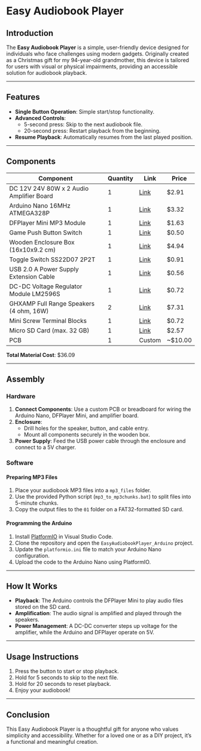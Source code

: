 # Easy Audiobook Player

## Introduction
The **Easy Audiobook Player** is a simple, user-friendly device designed for individuals who face challenges using modern gadgets. Originally created as a Christmas gift for my 94-year-old grandmother, this device is tailored for users with visual or physical impairments, providing an accessible solution for audiobook playback.

---

## Features
- **Single Button Operation**: Simple start/stop functionality.
- **Advanced Controls**:
  - 5-second press: Skip to the next audiobook file.
  - 20-second press: Restart playback from the beginning.
- **Resume Playback**: Automatically resumes from the last played position.

---

## Components

| Component                                    | Quantity | Link                                                                 | Price  |
|---------------------------------------------|----------|----------------------------------------------------------------------|--------|
| DC 12V 24V 80W x 2 Audio Amplifier Board    | 1        | [Link](https://www.aliexpress.com/item/32823374190.html)             | $2.91  |
| Arduino Nano 16MHz ATMEGA328P               | 1        | [Link](https://www.aliexpress.com/item/1005006472755752.html)        | $3.32  |
| DFPlayer Mini MP3 Module                    | 1        | [Link](https://www.aliexpress.com/item/4000379417594.html)           | $1.63  |
| Game Push Button Switch                     | 1        | [Link](https://www.aliexpress.com/item/1005006347986280.htm)         | $0.50  |
| Wooden Enclosure Box (16x10x9.2 cm)         | 1        | [Link](https://www.aliexpress.com/item/1005005854034476.html)        | $4.94  |
| Toggle Switch SS22D07 2P2T                  | 1        | [Link](https://www.aliexpress.com/item/32822779479.html)             | $0.91  |
| USB 2.0 A Power Supply Extension Cable      | 1        | [Link](https://www.aliexpress.com/item/1005004980471643.html)        | $0.56  |
| DC-DC Voltage Regulator Module LM2596S      | 1        | [Link](https://www.aliexpress.com/item/1005001691110030.html)        | $0.72  |
| GHXAMP Full Range Speakers (4 ohm, 16W)     | 2        | [Link](https://www.aliexpress.com/item/1005007219657143.html)        | $7.31  |
| Mini Screw Terminal Blocks                  | 1        | [Link](https://www.aliexpress.com/item/1005005433827504.html)        | $0.72  |
| Micro SD Card (max. 32 GB)                  | 1        | [Link](https://www.aliexpress.com/item/1005001617961938.html)        | $2.57  |
| PCB                                         | 1        | Custom                                                               | ~$10.00 |

**Total Material Cost**: $36.09

---

## Assembly
### Hardware
1. **Connect Components**: Use a custom PCB or breadboard for wiring the Arduino Nano, DFPlayer Mini, and amplifier board.
2. **Enclosure**:
   - Drill holes for the speaker, button, and cable entry.
   - Mount all components securely in the wooden box.
3. **Power Supply**: Feed the USB power cable through the enclosure and connect to a 5V charger.

### Software
#### Preparing MP3 Files
1. Place your audiobook MP3 files into a `mp3_files` folder.
2. Use the provided Python script (`mp3_to_mp3chunks.bat`) to split files into 5-minute chunks.
3. Copy the output files to the `01` folder on a FAT32-formatted SD card.

#### Programming the Arduino
1. Install [PlatformIO](https://platformio.org/) in Visual Studio Code.
2. Clone the repository and open the `EasyAudiobookPlayer_Arduino` project.
3. Update the `platformio.ini` file to match your Arduino Nano configuration.
4. Upload the code to the Arduino Nano using PlatformIO.

---

## How It Works
- **Playback**: The Arduino controls the DFPlayer Mini to play audio files stored on the SD card.
- **Amplification**: The audio signal is amplified and played through the speakers.
- **Power Management**: A DC-DC converter steps up voltage for the amplifier, while the Arduino and DFPlayer operate on 5V.

---

## Usage Instructions
1. Press the button to start or stop playback.
2. Hold for 5 seconds to skip to the next file.
3. Hold for 20 seconds to reset playback.
4. Enjoy your audiobook!

---

## Conclusion
This Easy Audiobook Player is a thoughtful gift for anyone who values simplicity and accessibility. Whether for a loved one or as a DIY project, it’s a functional and meaningful creation.

